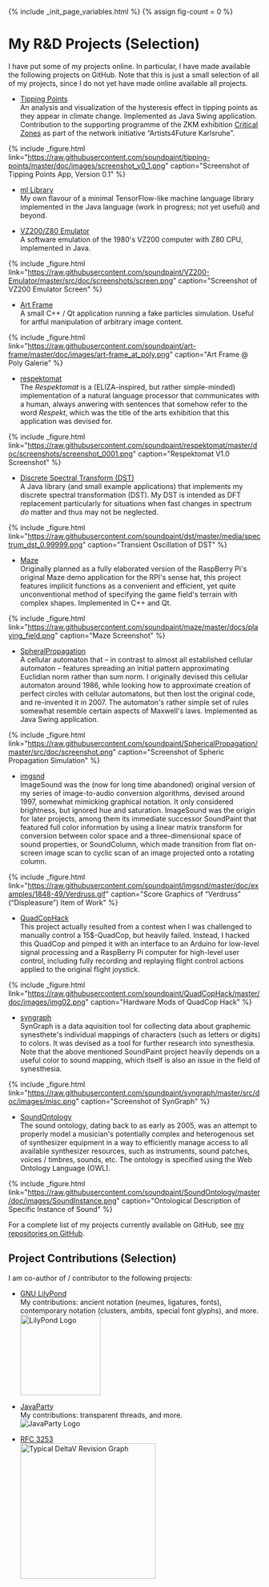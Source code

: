 {% include _init_page_variables.html %}
{% assign fig-count = 0 %}
# My R&amp;D Projects (Selection)

I have put some of my projects online.  In particular, I have made
available the following projects on GitHub.  Note that this is just a
small selection of all of my projects, since I do not yet have made
online available all projects.

* [Tipping Points](https://github.com/soundpaint/tipping-points)<br />
  An analysis and visualization of the hysteresis effect in tipping
  points as they appear in climate change.  Implemented as Java Swing
  application.  Contribution to the supporting programme of the ZKM
  exhibition <a
  href="https://zkm.de/en/exhibition/2020/05/critical-zones">Critical
  Zones</a> as part of the network initiative “Artists4Future
  Karlsruhe”.

{% include _figure.html
   link="https://raw.githubusercontent.com/soundpaint/tipping-points/master/doc/images/screenshot_v0_1.png"
   caption="Screenshot of Tipping Points App, Version 0.1"
%}

* [ml Library](https://github.com/soundpaint/ml)<br /> My own flavour
  of a minimal TensorFlow-like machine language library implemented in
  the Java language (work in progress; not yet useful) and beyond.

* [VZ200/Z80
  Emulator](https://github.com/soundpaint/VZ200-Emulator)<br /> A
  software emulation of the 1980's VZ200 computer with Z80 CPU,
  implemented in Java.

{% include _figure.html
   link="https://raw.githubusercontent.com/soundpaint/VZ200-Emulator/master/src/doc/screenshots/screen.png"
   caption="Screenshot of VZ200 Emulator Screen"
%}

* [Art Frame](https://github.com/soundpaint/art-frame)<br /> A small
  C++ / Qt application running a fake particles simulation.  Useful
  for artful manipulation of arbitrary image content.

{% include _figure.html
   link="https://raw.githubusercontent.com/soundpaint/art-frame/master/doc/images/art-frame_at_poly.png"
   caption="Art Frame @ Poly Galerie"
%}

* [respektomat](https://github.com/soundpaint/respektomat)<br /> The
  _Respektomat_ is a (ELIZA-inspired, but rather simple-minded)
  implementation of a natural language processor that communicates
  with a human, always anwering with sentences that somehow refer to
  the word _Respekt_, which was the title of the arts exhibition that
  this application was devised for.

{% include _figure.html
   link="https://raw.githubusercontent.com/soundpaint/respektomat/master/doc/screenshots/screenshot_0001.png"
   caption="Respektomat V1.0 Screenshot"
%}

* [Discrete Spectral Transform
  (DST)](https://github.com/soundpaint/dst)<br /> A Java library (and
  small example applications) that implements my discrete spectral
  transformation (DST).  My DST is intended as DFT replacement
  particularly for situations when fast changes in spectrum _do_
  matter and thus may not be neglected.

{% include _figure.html
   link="https://raw.githubusercontent.com/soundpaint/dst/master/media/spectrum_dst_0.99999.png"
   caption="Transient Oscillation of DST"
%}

* [Maze](https://github.com/soundpaint/maze)<br /> Originally planned
  as a fully elaborated version of the RaspBerry Pi's original Maze
  demo application for the RPI's sense hat, this project features
  implicit functions as a convenient and efficient, yet quite
  unconventional method of specifying the game field's terrain with
  complex shapes.  Implemented in C++ and Qt.

{% include _figure.html
   link="https://raw.githubusercontent.com/soundpaint/maze/master/docs/playing_field.png"
   caption="Maze Screenshot"
%}

* [SpheralPropagation](https://github.com/soundpaint/SphericalPropagation)<br
  /> A cellular automaton that – in contrast to almost all established
  cellular automaton – features spreading an initial pattern
  approximating Euclidian norm rather than sum norm.  I originally
  devised this cellular automaton around 1986, while looking how to
  approximate creation of perfect circles with cellular automatons,
  but then lost the original code, and re-invented it in 2007.  The
  automaton's rather simple set of rules somewhat resemble certain
  aspects of Maxwell's laws.  Implemented as Java Swing application.

{% include _figure.html
   link="https://raw.githubusercontent.com/soundpaint/SphericalPropagation/master/src/doc/screenshot.png"
   caption="Screenshot of Spheric Propagation Simulation"
%}

* [imgsnd](https://github.com/soundpaint/imgsnd)<br /> ImageSound was
  the (now for long time abandoned) original version of my series of
  image-to-audio conversion algorithms, devised around 1997, somewhat
  mimicking graphical notation.  It only considered brightness, but
  ignored hue and saturation.  ImageSound was the origin for later
  projects, among them its immediate successor SoundPaint that
  featured full color information by using a linear matrix transform
  for conversion between color space and a three-dimensional space of
  sound properties, or SoundColumn, which made transition from flat
  on-screen image scan to cyclic scan of an image projected onto a
  rotating column.

{% include _figure.html
   link="https://raw.githubusercontent.com/soundpaint/imgsnd/master/doc/examples/1848-49/Verdruss.gif"
   caption="Score Graphics of “Verdruss” (“Displeasure”) Item of Work"
%}

* [QuadCopHack](https://github.com/soundpaint/QuadCopHack)<br /> This
  project actually resulted from a contest when I was challenged to
  manually control a 15$-QuadCop, but heavily failed.  Instead, I
  hacked this QuadCop and pimped it with an interface to an Arduino
  for low-level signal processing and a RaspBerry Pi computer for
  high-level user control, including fully recording and replaying
  flight control actions applied to the original flight joystick.

{% include _figure.html
   link="https://raw.githubusercontent.com/soundpaint/QuadCopHack/master/doc/images/img02.png"
   caption="Hardware Mods of QuadCop Hack"
%}

* [syngraph](https://github.com/soundpaint/syngraph)<br /> SynGraph is
  a data aquisition tool for collecting data about graphemic
  synesthete's individual mappings of characters (such as letters or
  digits) to colors.  It was devised as a tool for further research
  into synesthesia.  Note that the above mentioned SoundPaint project
  heavily depends on a useful color to sound mapping, which itself is
  also an issue in the field of synesthesia.

{% include _figure.html
   link="https://raw.githubusercontent.com/soundpaint/syngraph/master/src/doc/images/misc.png"
   caption="Screenshot of SynGraph"
%}

* [SoundOntology](https://github.com/soundpaint/SoundOntology)<br />
  The sound ontology, dating back to as early as 2005, was an attempt
  to properly model a musician's potentially complex and heterogenous
  set of synthesizer equipment in a way to efficiently manage access
  to all available synthesizer resources, such as instruments, sound
  patches, voices / timbres, sounds, etc.  The ontology is specified
  using the Web Ontology Language (OWL).

{% include _figure.html
   link="https://raw.githubusercontent.com/soundpaint/SoundOntology/master/doc/images/SoundInstance.png"
   caption="Ontological Description of Specific Instance of Sound"
%}

For a complete list of my projects currently available on GitHub, see
[my repositories on
GitHub](https://github.com/soundpaint?tab=repositories).

## Project Contributions (Selection)

I am co-author of / contributor to the following projects:

* [GNU LilyPond](https://lilypond.org)<br /> My contributions: ancient
  notation (neumes, ligatures, fonts), contemporary notation
  (clusters, ambits, special font glyphs), and more.<br /><img
  src="https://lilypond.org/pictures/double-lily-modified3.png"
  alt="LilyPond Logo" style="width:160px" />

* [JavaParty](https://ps.ipd.kit.edu/english/180_461.php)<br /> My
  contributions: transparent threads, and more.<br /><img
  src="https://svn.ipd.kit.edu/trac/javaparty/chrome/site/jp-logo-64.png"
  alt="JavaParty Logo" />

* [RFC 3253](https://tools.ietf.org/html/rfc3253)<br /><img
  src="https://www.researchgate.net/profile/James_Hunt6/publication/221554542/figure/fig1/AS:668975277039628@1536507543484/Typical-DeltaV-revision-graph.png"
  alt="Typical DeltaV Revision Graph" style="width:270px" />
